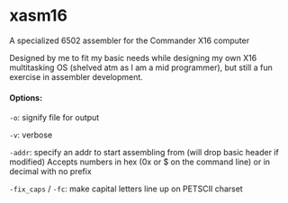 # xasm16
A specialized 6502 assembler for the Commander X16 computer

Designed by me to fit my basic needs while designing my own X16 multitasking OS (shelved atm as I am a mid programmer), but still a fun exercise in assembler development.

#### Options:
`-o`: signify file for output

`-v`: verbose

`-addr`: specify an addr to start assembling from (will drop basic header if modified)
Accepts numbers in hex (0x or \$ on the command line) or in decimal with no prefix

`-fix_caps` / `-fc`: make capital letters line up on PETSCII charset
